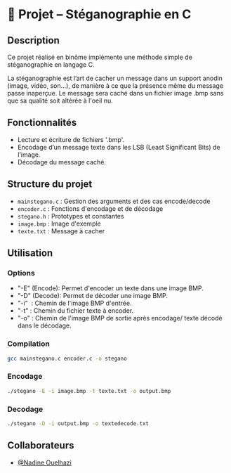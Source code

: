 # 🔐 Projet – Stéganographie en C

## Description
Ce projet réalisé en binôme implémente une méthode simple de stéganographie en langage C.

La stéganographie est l’art de cacher un message dans un support anodin (image, vidéo, son…), de manière à ce que la présence même du message passe inaperçue.
Le message sera caché dans un fichier image .bmp sans que sa qualité soit altérée à l'oeil nu.


## Fonctionnalités

- Lecture et écriture de fichiers '.bmp'.
- Encodage d’un message texte dans les LSB (Least Significant Bits) de l’image.
- Décodage du message caché.

## Structure du projet

- `mainstegano.c` : Gestion des arguments et des cas encode/decode  
- `encoder.c` : Fonctions d'encodage et de décodage  
- `stegano.h` : Prototypes et constantes  
- `image.bmp` : Image d'exemple  
- `texte.txt` : Message à cacher

##  Utilisation

### Options 
+ "-E" (Encode): Permet d'encoder un texte dans une image BMP.
+ "-D" (Decode): Permet de décoder une image BMP.
+ "-i" <image> : Chemin de l'image BMP d'entrée.
+ "-t" <texte> : Chemin du fichier texte à encoder.
+ "-o" <output> : Chemin de l'image BMP de sortie après encodage/ texte décodé dans le décodage.

### Compilation

```bash
gcc mainstegano.c encoder.c -o stegano
```
### Encodage
```bash
./stegano -E -i image.bmp -t texte.txt -o output.bmp
```


### Decodage 
```bash
./stegano -D -i output.bmp -o textedecode.txt
```

## Collaborateurs

- [@Nadine Ouelhazi](https://www.linkedin.com/in/nadine-ouelhazi/)






